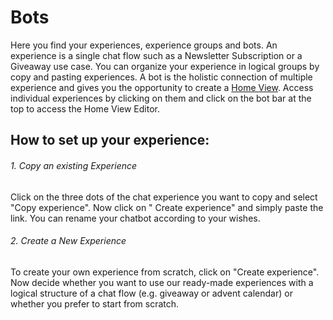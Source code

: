 # Bots
Here you find your experiences, experience groups and bots. An experience is a single chat flow such as a Newsletter Subscription or a Giveaway use case. You can organize your experience in logical groups by copy and pasting experiences. A bot is the holistic connection of multiple experience and gives you the opportunity to create a [Home View](https://github.com/loyjoy/welcome/blob/master/documentation/introduction/HOMEVIEW.md). Access individual experiences by clicking on them and click on the bot bar at the top to access the Home View Editor. 

## How to set up your experience:

###### 1. Copy an existing Experience
Click on the three dots of the chat experience you want to copy and select "Copy experience". Now click on " Create experience" and simply paste the link. You can rename your chatbot according to your wishes. 

###### 2. Create a New Experience
To create your own experience from scratch, click on "Create experience". Now decide whether you want to use our ready-made experiences with a logical structure of a chat flow (e.g. giveaway or advent calendar) or whether you prefer to start from scratch.  


